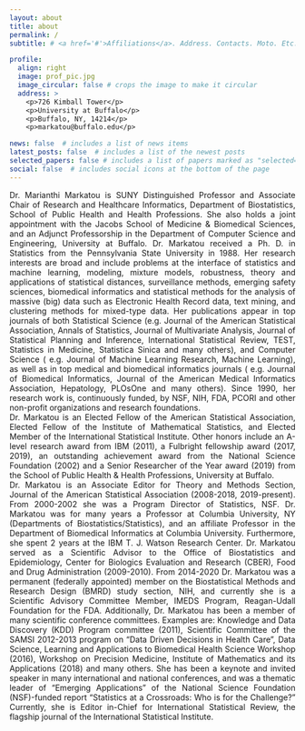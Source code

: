 ```yaml
---
layout: about
title: about
permalink: /
subtitle: # <a href='#'>Affiliations</a>. Address. Contacts. Moto. Etc.

profile:
  align: right
  image: prof_pic.jpg
  image_circular: false # crops the image to make it circular
  address: >
    <p>726 Kimball Tower</p>
    <p>University at Buffalo</p>
    <p>Buffalo, NY, 14214</p>
    <p>markatou@buffalo.edu</p>

news: false  # includes a list of news items
latest_posts: false  # includes a list of the newest posts
selected_papers: false # includes a list of papers marked as "selected={true}"
social: false  # includes social icons at the bottom of the page
---
```


<div style="text-align: justify"> Dr. Marianthi Markatou is SUNY Distinguished Professor and Associate Chair of Research and Healthcare Informatics, Department of Biostatistics, School of Public Health and Health Professions. She also holds a joint appointment with the Jacobs School of Medicine & Biomedical Sciences, and an Adjunct Professorship in the Department of Computer Science and Engineering, University at Buffalo.  Dr. Markatou received a Ph. D. in Statistics from the Pennsylvania State University in 1988. Her research interests are broad and include problems at the interface of statistics and machine learning, modeling, mixture models, robustness, theory and applications of statistical distances, surveillance methods, emerging safety sciences, biomedical informatics and statistical methods for the analysis of massive (big) data such as Electronic Health Record data, text mining, and clustering methods for mixed-type data. Her publications appear in top journals of both Statistical Science (e.g. Journal of the American Statistical Association, Annals of Statistics, Journal of Multivariate Analysis, Journal of Statistical Planning and Inference, International Statistical Review, TEST, Statistics in Medicine, Statistica Sinica and many others), and Computer Science ( e.g. Journal of Machine Learning Research, Machine Learning), as well as in top medical and biomedical informatics journals ( e.g. Journal of Biomedical Informatics, Journal of the American Medical Informatics Association, Hepatology, PLOsOne and many others). Since 1990, her research work is, continuously funded, by NSF, NIH, FDA, PCORI and other non-profit organizations and research foundations.</div>


<div style="text-align: justify">Dr. Markatou is an Elected Fellow of the American Statistical Association, Elected Fellow of the Institute of Mathematical Statistics, and Elected Member of the International Statistical Institute. Other honors include an A-level research award from IBM (2011), a Fulbright fellowship award (2017, 2019), an outstanding achievement award from the National Science Foundation (2002) and a Senior Researcher of the Year award (2019) from the School of Public Health & Health Professions, University at Buffalo.</div>


<div style="text-align: justify">Dr. Markatou is an Associate Editor for Theory and Methods Section, Journal of the American Statistical Association (2008-2018, 2019-present). From 2000-2002 she was a Program Director of Statistics, NSF. Dr. Markatou was for many years a Professor at Columbia University, NY (Departments of Biostatistics/Statistics), and an affiliate Professor in the Department of Biomedical Informatics at Columbia University. Furthermore, she spent 2 years at the IBM T. J. Watson Research Center. Dr. Markatou served as a Scientific Advisor to the Office of Biostatistics and Epidemiology, Center for Biologics Evaluation and Research (CBER), Food and Drug Administration (2009-2010). From 2014-2020 Dr. Markatou was a permanent (federally appointed) member on the Biostatistical Methods and Research Design (BMRD) study section, NIH, and currently she is a Scientific Advisory Committee Member, IMEDS Program, Reagan-Udall Foundation for the FDA. Additionally, Dr. Markatou has been a member of many scientific conference committees. Examples are: Knowledge and Data Discovery (KDD) Program committee (2011), Scientific Committee of the SAMSI 2012-2013 program on “Data Driven Decisions in Health Care”, Data Science, Learning and Applications to Biomedical Health Science Workshop (2016), Workshop on Precision Medicine, Institute of Mathematics and its Applications (2018) and many others. She has been a keynote and invited speaker in many international and national conferences, and was a thematic leader of “Emerging Applications” of the National Science Foundation (NSF)-funded report “Statistics at a Crossroads: Who is for the Challenge?” Currently, she is Editor in-Chief for International Statistical Review, the flagship journal of the International Statistical Institute.</div>
